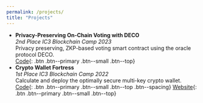 ```yaml
---
permalink: /projects/
title: "Projects"
---
```


- **Privacy-Preserving On-Chain Voting with DECO**\
  *2nd Place IC3 Blockchain Camp 2023*\
  Privacy preserving, ZKP-based voting smart contract using the oracle protocol DECO.\
  [Code](https://github.com/topliceanu/IC3-dec-id){: .btn .btn--primary .btn--small .btn--top}
- **Crypto Wallet Fortress**\
  *1st Place IC3 Blockchain Camp 2022*\
  Calculate and deploy the optimally secure multi-key crypto wallet.\
  [Code](https://github.com/Crypto-Wallet-Designer/){: .btn .btn--primary .btn--small .btn--top .btn--spacing}
  [Website](https://crypto-wallet-designer.github.io/){: .btn .btn--primary .btn--small .btn--top}

